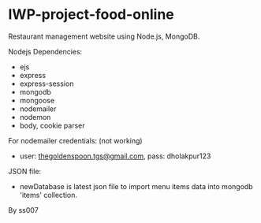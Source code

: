# IWP-project-food-online

Restaurant management website using Node.js, MongoDB.

Nodejs Dependencies:
* ejs
* express
* express-session
* mongodb
* mongoose
* nodemailer
* nodemon
* body, cookie parser

For nodemailer credentials: (not working)
* user: thegoldenspoon.tgs@gmail.com, pass: dholakpur123

JSON file: 
* newDatabase is latest json file to import menu items data into mongodb 'items' collection.



By ss007

